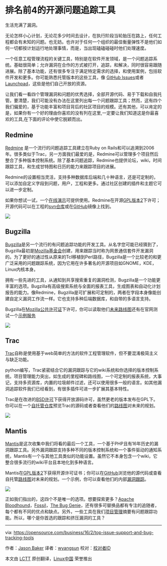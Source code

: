 排名前4的开源问题追踪工具
========================================

生活充满了漏洞。

无论怎样小心计划，无论花多少时间去设计，在执行阶段当轮胎压在路上，任何工程都会有未知的问题。也无妨。也许对于任何一个组织的最佳衡量弹性不是他们如何一切都按计划运行地处理事情，而是，当出现磕磕碰碰时他们处理速度。

一个任意工程管理流程的关键工具，特别是在软件开发领域，是一个问题追踪系统。基础很简单；允许漏洞在合作的方式被打开，追踪，和解决，同时很容易跟随进展。除了基本功能，还有很多专注于满足特定需求的选择，和使用案例，包括软件开发和更多。你可能熟悉托管版本的这些工具，像 [GitHub Issues](https://guides.github.com/features/issues/)或者[Launchpad](https://launchpad.net/)，这些是他们自己开放的资源。

让我们看一看四个管理漏洞和问题的优秀选择，全部开源代码、易于下载和自我托管。要清楚，我们可能没有办法在这里列出每一个问题跟踪工具；然而，这有四个我们偏爱的，基于功能丰富和项目背后的社区项目的规模。还有其他，可以肯定的是，如果你有一个好的理由你喜欢的没有列在这里,一定要让我们知道这是你最喜欢的工具,在下面的评论中使它脱颖而出。

## Redmine

[Redmine](http://www.redmine.org/) 是一个流行的问题追踪工具建立在Ruby on Rails和可以追溯到2006年。很多类似于Trac，另一方面我们最爱的是，Redmine可以管理多个项目然后整合了多种版本控制系统。除了基本问题追踪，Redmine也提供论坛，wiki，时间跟踪工具，和生成甘特图和日历的能力来跟踪项目的进展。

Redmine的设置相当灵活，支持多种数据库后端和几十种语言，还是可定制的，可以添加自定义字段到问题，用户，工程和更多。通过社区创建的插件和主题它可以进一步定制。

如果你想试一试，一个[在线演示](http://demo.redmine.org/)可提供使用。Redmine在开源[GPL版本2](http://www.gnu.org/licenses/old-licenses/gpl-2.0.en.html)下许可；开源代码可以在工程的[svn仓库](https://svn.redmine.org/redmine)或在[GitHub](https://github.com/redmine/redmine)镜像上找到。

![](https://opensource.com/sites/default/files/images/business-uploads/issues-redmine.png)

## Bugzilla

[Bugzilla](https://www.bugzilla.org/)是另一个流行的有问题追踪功能的开发工具。从名字您可能已经猜到了，Bugzilla最初是[Mozilla基金会](https://www.mozilla.org/en-US/)创建，用来跟踪当时称为网景通信套件开发漏洞的。为了更好的通过性从原来的Tcl移植到Perl路径，Bugzilla是一个比较老的和更广泛采用的问题跟踪系统，因为它用在许多著名的开源项目如GNOME，KDE，Linux内核本身。

拥有一些先进的工具，从通知到共享搜索重复的漏洞检测，Bugzilla是一个功能更丰富的选项。Bugzilla有高级搜索系统与全面的报表工具，生成图表和自动化计划报告的能力。像Redmine，Bugzilla是可扩展和可定制的，两者在字段本身像能创建自定义漏洞工作流一样。它也支持多种后端数据库，和自带的多语言支持。

Bugzilla在[Mozilla公共许可证](https://en.wikipedia.org/wiki/Mozilla_Public_License)下许可，你可以读取他们[未来路线图](https://www.bugzilla.org/status/roadmap.html)还有在官网测试一个[示例服务](https://landfill.bugzilla.org/)

![](https://opensource.com/sites/default/files/images/business-uploads/issues-bugzilla.png)

## Trac

[Trac](http://trac.edgewall.org/browser)自称是使用基于web简单的方法的软件工程管理软件，但不要混淆极简主义与缺乏功能。

python编写，Trac紧密结合它的漏洞跟踪与它的wiki系统和你选择的版本控制系统。项目管理能力突出，如生成的里程碑和路线图，一个可定制的报表系统，大事记，支持多资源库，内置的垃圾邮件过滤，还可以使用很多一般的语言。如其他漏洞追踪软件我们已经看到，有很多插件可进一步扩展其基本特性。

Trac是在改进的[BSD许可](http://trac.edgewall.org/wiki/TracLicense)下获得开放源码许可，虽然更老的版本发布在GPL下。你可以在一个[自托管仓库](http://trac.edgewall.org/browser)预览Trac的源码或者查看他们的[路线图](http://trac.edgewall.org/wiki/TracRoadmap)对未来的规划。

![](https://opensource.com/sites/default/files/images/business-uploads/issues-trac.png)

## Mantis

[Mantis](https://www.mantisbt.org/)是这次收集中我们将看的最后一个工具，一个基于PHP且有16年历史的漏洞跟踪工具。另外漏洞跟踪支持多种不同的版本控制系统和一个事件驱动的通知系统，Mantis有一个与其他工具类似的功能设置。虽然它不本身包含一个wiki，它整合很多流行的wiki平台且本地化到多种语言。

Mantis在[GPL版本2](http://www.gnu.org/licenses/old-licenses/gpl-2.0.en.html)下获得开源许可证书；你可以在[GitHub](https://github.com/mantisbt/mantisbt)浏览他的源代码或查看自托管[路线图](https://www.mantisbt.org/bugs/roadmap_page.php?project=mantisbt&version=1.3.x)对未来的规划。一个示例，你可以查看他们的内部[漏洞跟踪](https://www.mantisbt.org/bugs/my_view_page.php)。

![](https://opensource.com/sites/default/files/images/business-uploads/issues-mantis.png)

正如我们指出的，这四个不是唯一的选项。想要探索更多？[Apache Bloodhound](https://issues.apache.org/bloodhound/)，[Fossil](http://fossil-scm.org/index.html/doc/trunk/www/index.wiki)，[The Bug Genie](http://www.thebuggenie.com/)，还有很多可替换品都有专注的追随者，每个都有不同的优点和缺点。另外，一些工具在我们[项目管理](https://opensource.com/business/15/1/top-project-management-tools-2015)摘要有问题跟踪功能。所以，哪个是你首选的跟踪和挤压漏洞的工具？


------------------------------------------------------------------------------

via: https://opensource.com/business/16/2/top-issue-support-and-bug-tracking-tools

作者：[Jason Baker][a]
译者：[wyangsun](https://github.com/wyangsun)
校对：[校对者ID](https://github.com/校对者ID)

本文由 [LCTT](https://github.com/LCTT/TranslateProject) 原创翻译，[Linux中国](https://linux.cn/) 荣誉推出

[a]:https://opensource.com/users/jason-baker
